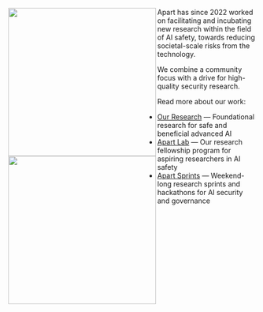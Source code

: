 <img align="left" src="https://uploads-ssl.webflow.com/6209a0a4ae74d4152a4ff87a/6597c1ec889f4216ae996775_logo_black.png#gh-light-mode-only" width="300"><img align="left" src="https://uploads-ssl.webflow.com/6209a0a4ae74d4152a4ff87a/6597c1ebcf0fe0dcaea9c4b0_logo_white.png#gh-dark-mode-only" width="300">


Apart has since 2022 worked on facilitating and incubating new research within the field of AI safety, towards reducing societal-scale risks from the technology.

We combine a community focus with a drive for high-quality security research.

Read more about our work:
* [Our Research](https://apartresearch.com/research) &mdash; Foundational research for safe and beneficial advanced AI
* [Apart Lab](https://apartresearch.com/lab) &mdash; Our research fellowship program for aspiring researchers in AI safety
* [Apart Sprints](https://apartresearch.com/sprints/overview) &mdash; Weekend-long research sprints and hackathons for AI security and governance

<br clear="left"/>
